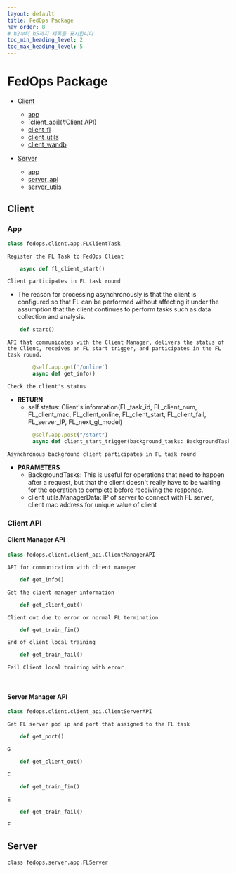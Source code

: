 ```yaml
---
layout: default
title: FedOps Package
nav_order: 8
# h2부터 h5까지 제목을 표시합니다
toc_min_heading_level: 2
toc_max_heading_level: 5
---
```



# FedOps Package

- [Client](#client)
  - [app](#App)
  - [client_api](#Client API)
  - [client_fl](#client_fl)
  - [client_utils](#client_utils)
  - [client_wandb](#client_wandb)
  
- [Server](#server)
  - [app](#app)
  - [server_api](#server_api)
  - [server_utils](#server_utils)
  
## Client
### App
```python
class fedops.client.app.FLClientTask
```
`Register the FL Task to FedOps Client`


```python
    async def fl_client_start()
```
`Client participates in FL task round`

- The reason for processing asynchronously is that the client is configured so that FL can be performed without affecting it under the assumption that the client continues to perform tasks such as data collection and analysis.

 
```python
    def start()
```
`API that communicates with the Client Manager, delivers the status of the Client, receives an FL start trigger, and participates in the FL task round.`


```python
        @self.app.get('/online')
        async def get_info()
```
`Check the client's status`
- **RETURN**
  - self.status: Client's information(FL_task_id, FL_client_num, FL_client_mac, FL_client_online, FL_client_start, FL_client_fail, FL_server_IP, FL_next_gl_model)


```python
        @self.app.post("/start")
        async def client_start_trigger(background_tasks: BackgroundTasks, manager_data: client_utils.ManagerData)
```
`Asynchronous background client participates in FL task round`
- **PARAMETERS**
  - BackgroundTasks: This is useful for operations that need to happen after a request, but that the client doesn't really have to be waiting for the operation to complete before receiving the response.
  - client_utils.ManagerData: IP of server to connect with FL server, client mac address for unique value of client


### Client API
#### Client Manager API
```python
class fedops.client.client_api.ClientManagerAPI
```
`API for communication with client manager`

```python
    def get_info()
```
`Get the client manager information`

```python
    def get_client_out()
```
`Client out due to error or normal FL termination`

```python
    def get_train_fin()
```
`End of client local training`

```python
    def get_train_fail()
```
`Fail Client local training with error`

<br>

#### Server Manager API

```python
class fedops.client.client_api.ClientServerAPI
```
`Get FL server pod ip and port that assigned to the FL task`

```python
    def get_port()
```
`G`

```python
    def get_client_out()
```
`C`

```python
    def get_train_fin()
```
`E`

```python
    def get_train_fail()
```
`F`



## Server
```
class fedops.server.app.FLServer
```
